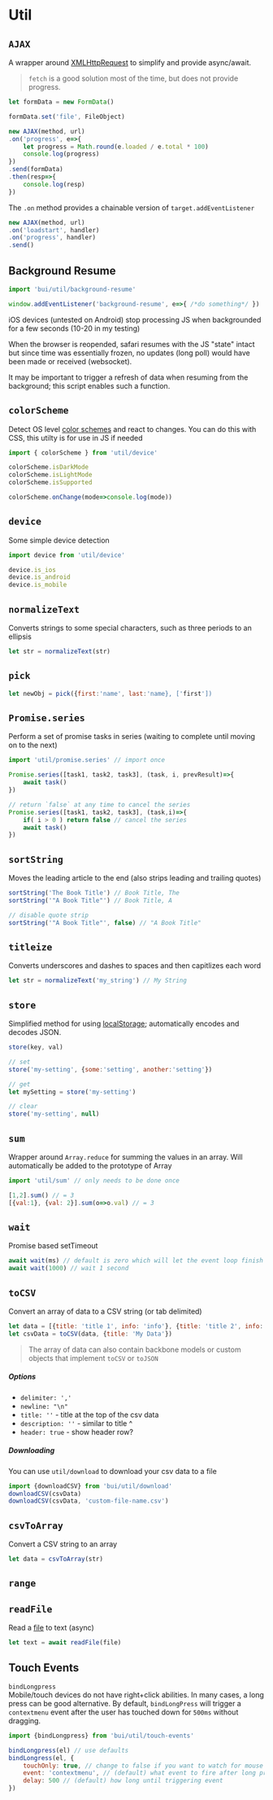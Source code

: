 Util
========

## `AJAX`
A wrapper around [XMLHttpRequest](https://developer.mozilla.org/en-US/docs/Web/API/XMLHttpRequest) to simplify and provide async/await. 

> `fetch` is a good solution most of the time, but does not provide progress.

```js
let formData = new FormData()

formData.set('file', FileObject)

new AJAX(method, url)
.on('progress', e=>{
    let progress = Math.round(e.loaded / e.total * 100)
    console.log(progress)
})
.send(formData)
.then(resp=>{
    console.log(resp)
})
```

The `.on` method provides a chainable version of `target.addEventListener`

```js
new AJAX(method, url)
.on('loadstart', handler)
.on('progress', handler)
.send()
```

## Background Resume

```js
import 'bui/util/background-resume'

window.addEventListener('background-resume', e=>{ /*do something*/ })
```

iOS devices (untested on Android) stop processing JS
when backgrounded for a few seconds (10-20 in my testing)

When the browser is reopended, safari resumes with the JS "state"
intact but since time was essentially frozen, no updates (long poll)
would have been made or received (websocket).

It may be important to trigger a refresh of data when resuming 
from the background; this script enables such a function.

## `colorScheme`
Detect OS level [color schemes](https://developer.mozilla.org/en-US/docs/Web/CSS/@media/prefers-color-scheme) and react to changes. You can do this with CSS, this utilty is for use in JS if needed

```js
import { colorScheme } from 'util/device'

colorScheme.isDarkMode
colorScheme.isLightMode
colorScheme.isSupported

colorScheme.onChange(mode=>console.log(mode))
```

## `device`
Some simple device detection
```js
import device from 'util/device'

device.is_ios
device.is_android
device.is_mobile
```

## `normalizeText`
Converts strings to some special characters, such as three periods to an ellipsis
```js
let str = normalizeText(str)
```

## `pick`

```js
let newObj = pick({first:'name', last:'name}, ['first'])
```

## `Promise.series`
Perform a set of promise tasks in series (waiting to complete until moving on to the next)
```js
import 'util/promise.series' // import once

Promise.series([task1, task2, task3], (task, i, prevResult)=>{
    await task()
})

// return `false` at any time to cancel the series
Promise.series([task1, task2, task3], (task,i)=>{
    if( i > 0 ) return false // cancel the series
    await task()
})
```

## `sortString`
Moves the leading article to the end (also strips leading and trailing quotes)
```js
sortString('The Book Title') // Book Title, The
sortString('"A Book Title"') // Book Title, A

// disable quote strip
sortString('"A Book Title"', false) // "A Book Title"
```

## `titleize`
Converts underscores and dashes to spaces and then capitlizes each word
```js
let str = normalizeText('my_string') // My String
```

## `store`
Simplified method for using [localStorage](https://developer.mozilla.org/en-US/docs/Web/API/Window/localStorage); automatically encodes and decodes JSON.
```js
store(key, val)

// set
store('my-setting', {some:'setting', another:'setting'})

// get
let mySetting = store('my-setting')

// clear
store('my-setting', null)
```

## `sum`
Wrapper around `Array.reduce` for summing the values in an array.
Will automatically be added to the prototype of Array
```js
import 'util/sum' // only needs to be done once

[1,2].sum() // = 3
[{val:1}, {val: 2}].sum(o=>o.val) // = 3
```

## `wait`
Promise based setTimeout
```js
await wait(ms) // default is zero which will let the event loop finish
await wait(1000) // wait 1 second
```

## `toCSV`
Convert an array of data to a CSV string (or tab delimited)
```js
let data = [{title: 'title 1', info: 'info'}, {title: 'title 2', info: 'info'}]
let csvData = toCSV(data, {title: 'My Data'})
```

>The array of data can also contain backbone models or custom objects that implement `toCSV` or `toJSON`

##### Options
- `delimiter: ','`
- `newline: "\n"`
- `title: ''` - title at the top of the csv data
- `description: ''` - similar to title ^ 
- `header: true` - show header row?

##### Downloading
You can use `util/download` to download your csv data to a file

```js
import {downloadCSV} from 'bui/util/download'
downloadCSV(csvData)
downloadCSV(csvData, 'custom-file-name.csv')
```

## `csvToArray`
Convert a CSV string to an array
```js
let data = csvToArray(str)
```

## `range`


## `readFile`
Read a [file](https://developer.mozilla.org/en-US/docs/Web/API/File) to text (async)
```js
let text = await readFile(file)
```

## Touch Events

`bindLongpress`  
Mobile/touch devices do not have right+click abilities. In many cases, a long press can
be good alternative. By default, `bindLongPress` will trigger a `contextmenu` event
after the user has touched down for `500ms` without dragging.

```js
import {bindLongpress} from 'bui/util/touch-events'

bindLongpress(el) // use defaults
bindLongress(el, {
    touchOnly: true, // change to false if you want to watch for mouse long press too
    event: 'contextmenu', // (default) what event to fire after long press
    delay: 500 // (default) how long until triggering event
})
```